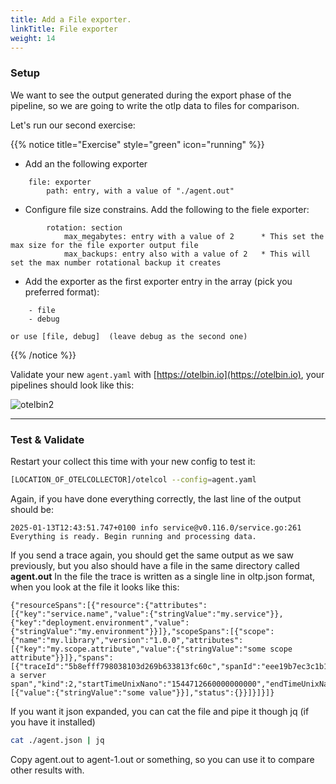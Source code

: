 ```yaml
---
title: Add a File exporter.
linkTitle: File exporter
weight: 14
---
```

### Setup

We want to see the output generated during the export phase of the pipeline, so we are going to write the otlp data to files for comparison.

Let's run our second exercise:

{{% notice title="Exercise" style="green" icon="running" %}}

* Add an the following exporter

```text
    file: exporter
        path: entry, with a value of "./agent.out"
```

* Configure file size constrains. Add the following to the fiele exporter:

```text
        rotation: section
            max_megabytes: entry with a value of 2      * This set the max size for the file exporter output file
            max_backups: entry also with a value of 2   * This will set the max number rotational backup it creates 
```

* Add the exporter as the first exporter entry in the array (pick you preferred format):

```text
    - file
    - debug

or use [file, debug]  (leave debug as the second one)
```

{{% /notice %}}

Validate your new `agent.yaml` with [https://otelbin.io](https://otelbin.io), your pipelines should look like this:

![otelbin2](../../images/agent-1-2.png)

---

### Test & Validate

Restart your collect this time with your new config to test it:

```bash
[LOCATION_OF_OTELCOLLECTOR]/otelcol --config=agent.yaml
```

Again, if you have done everything correctly, the last line of the output should be:

```text
2025-01-13T12:43:51.747+0100 info service@v0.116.0/service.go:261 Everything is ready. Begin running and processing data.
```

If you send a trace again, you should get the same output as we saw previously, but you also should have a file in the same directory called **agent.out**
In the file the trace is written as a single line in oltp.json format, when you look at the file it looks like this:

```text
{"resourceSpans":[{"resource":{"attributes":[{"key":"service.name","value":{"stringValue":"my.service"}},{"key":"deployment.environment","value":{"stringValue":"my.environment"}}]},"scopeSpans":[{"scope":{"name":"my.library","version":"1.0.0","attributes":[{"key":"my.scope.attribute","value":{"stringValue":"some scope attribute"}}]},"spans":[{"traceId":"5b8efff798038103d269b633813fc60c","spanId":"eee19b7ec3c1b174","parentSpanId":"eee19b7ec3c1b173","name":"I'm a server span","kind":2,"startTimeUnixNano":"1544712660000000000","endTimeUnixNano":"1544712661000000000","attributes":[{"value":{"stringValue":"some value"}}],"status":{}}]}]}]}
```

If you want it json expanded, you can cat the file and pipe it though jq (if you have it installed)

```bash
cat ./agent.json | jq
```

Copy agent.out to agent-1.out or something, so you can use it to compare other results with.
